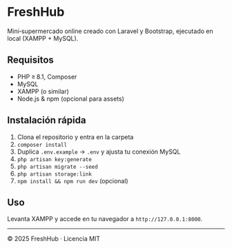 # FreshHub

Mini‑supermercado online creado con Laravel y Bootstrap, ejecutado en local (XAMPP + MySQL).

## Requisitos  
- PHP ≥ 8.1, Composer  
- MySQL  
- XAMPP (o similar)  
- Node.js & npm (opcional para assets)

## Instalación rápida  
1. Clona el repositorio y entra en la carpeta  
2. `composer install`  
3. Duplica `.env.example` → `.env` y ajusta tu conexión MySQL  
4. `php artisan key:generate`  
5. `php artisan migrate --seed`  
6. `php artisan storage:link`  
7. `npm install && npm run dev` (opcional)  

## Uso  
Levanta XAMPP y accede en tu navegador a `http://127.0.0.1:8000`.

---

© 2025 FreshHub · Licencia MIT  